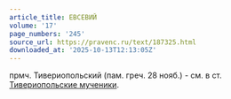 ```yaml
---
article_title: ЕВСЕВИЙ
volume: '17'
page_numbers: '245'
source_url: https://pravenc.ru/text/187325.html
downloaded_at: '2025-10-13T12:13:05Z'
---
```


прмч. Тивериопольский (пам. греч. 28 нояб.) - см. в ст. [Тивериопольские мученики](<https://pravenc.ru/text/Тивериопольские мученики.html>).
